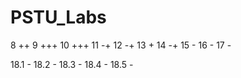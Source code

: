 # PSTU_Labs

8 ++
9 +++
10 +++
11 -+
12 -+
13 +
14 -+
15 -
16 -
17 -

18.1 - 18.2 - 18.3 - 18.4 - 18.5 - 
